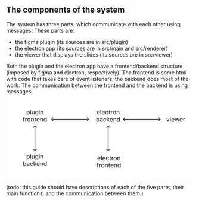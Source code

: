 ## The components of the system

The system has three parts, which communicate with each other using messages. These parts are:
- the figma plugin (its sources are in src/plugin)
- the electron app (its sources are in src/main and src/renderer)
- the viewer that displays the slides (its sources are in src/viewer)

Both the plugin and the electron app have a frontend/backend structure (imposed by figma and electron, respectively). The frontend is some html with code that takes care of event listeners, the backend does most of the work. The communication between the frontend and the backend is using messages. 

![Commnication architecture](communication.svg)


(todo: this guide should have descriptions of each of the five parts, their main functions, and the communication between them.)
